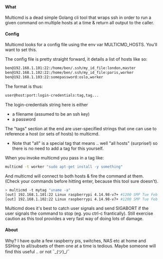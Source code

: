 #### What

Multicmd is a dead simple Golang cli tool that wraps ssh in order to run a given command on multiple hosts at a time & return all output to the caller.

#### Config

Multicmd looks for a config file using the env var MULTICMD_HOSTS. You'll want to set this.

The config file is pretty straight forward, it details a list of hosts like so:

```bash
ben@192.168.1.101:22:/home/ben/.ssh/my_id_file:london,master
ben@192.168.1.102:22:/home/ben/.ssh/my_id_file:paris,worker
ben@192.168.1.103:22:somepassword:oslo,worker
```

The format is thus:
```bash
user@host:port:login-credentials:tag,tag...
```

The login-credentials string here is either 
 - a filename (assumed to be an ssh key)
 - a password


The "tags" section at the end are user-specified strings that one can use to reference a host (or sets of hosts) to multicmd.
 - Note that "all" is a special tag that means .. well "all hosts" (surprise!) so there is no need to add a tag for this yourself.


When you invoke multicmd you pass in a tag like:
```bash
multicmd -t worker "sudo apt-get install -y something"
```
And multicmd will connect to both hosts & fire the command at them. (Check your commands before hitting enter, because this tool sure doesn't).

```bash
> multicmd -t mytag "uname -a"
[out] 192.168.1.101:22 Linux raspberrypi 4.14.98-v7+ #1200 SMP Tue Feb 12 20:27:48 GMT 2019 armv7l GNU/Linux
[out] 192.168.1.102:22 Linux raspberrypi 4.14.98-v7+ #1200 SMP Tue Feb 12 20:27:48 GMT 2019 armv7l GNU/Linux
```

Multicmd does it's best to catch user signals and send SIGABORT if the user signals the command to stop (eg. you ctrl-c frantically). 
Still exercise caution as this tool provides a very fast way of doing lots of damage.


#### About

Why? I have quite a few raspberry pis, switches, NAS etc at home and SSHing to all/subsets of them one at a time is tedious.
Maybe someone will find this useful .. or not ¯\_(ツ)_/¯

